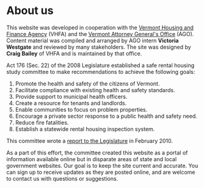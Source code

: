 ---
---
About us
========

This website was developed in cooperation with the [Vermont Housing and Finance Agency](http://www.vhfa.org) (VHFA) and the [Vermont Attorney General's Office](http://www.atg.state.vt.us/) (AGO). Content material was compiled and arranged by AGO intern **Victoria Westgate** and reviewed by many stakeholders. The site was designed by **Craig Bailey** of VHFA and is maintained by that office.

Act 176 (Sec. 22) of the 2008 Legislature established a safe rental housing study committee to make recommendations to achieve the following goals:

1.  Promote the health and safety of the citizens of Vermont.
2.  Facilitate compliance with existing health and safety standards.
3.  Provide support to municipal health officers.
4.  Create a resource for tenants and landlords.
5.  Enable communities to focus on problem properties.
6.  Encourage a private sector response to a public health and safety need.
7.  Reduce fire fatalities.
8.  Establish a statewide rental housing inspection system.

This committee wrote a [report to the Legislature](http://www.vhfa.org/documents/act176.pdf) in February 2010.

As a part of this effort, the committee created this website as a portal of information available online but in disparate areas of state and local government websites. Our goal is to keep the site current and accurate. You can sign up to receive updates as they are posted online, and are welcome to contact us with questions or suggestions.
